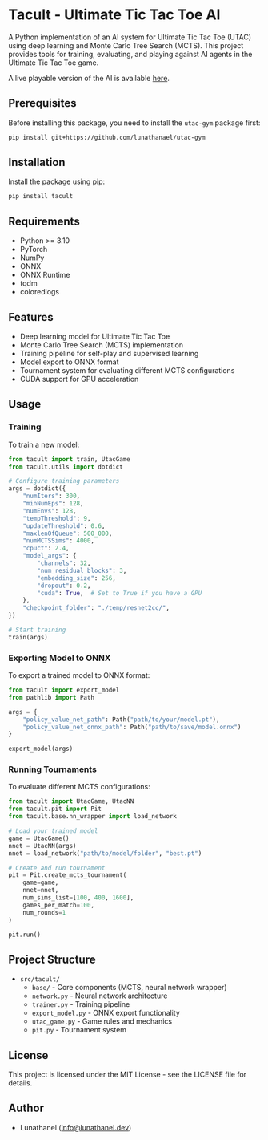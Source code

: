 # Tacult - Ultimate Tic Tac Toe AI

A Python implementation of an AI system for Ultimate Tic Tac Toe (UTAC) using deep learning and Monte Carlo Tree Search (MCTS). This project provides tools for training, evaluating, and playing against AI agents in the Ultimate Tic Tac Toe game.

A live playable version of the AI is available [here](https://tacult.lunathanael.dev/).

## Prerequisites

Before installing this package, you need to install the `utac-gym` package first:

```bash
pip install git+https://github.com/lunathanael/utac-gym
```

## Installation

Install the package using pip:

```bash
pip install tacult
```

## Requirements

- Python >= 3.10
- PyTorch
- NumPy
- ONNX
- ONNX Runtime
- tqdm
- coloredlogs

## Features

- Deep learning model for Ultimate Tic Tac Toe
- Monte Carlo Tree Search (MCTS) implementation
- Training pipeline for self-play and supervised learning
- Model export to ONNX format
- Tournament system for evaluating different MCTS configurations
- CUDA support for GPU acceleration

## Usage

### Training

To train a new model:

```python
from tacult import train, UtacGame
from tacult.utils import dotdict

# Configure training parameters
args = dotdict({
    "numIters": 300,
    "minNumEps": 128,
    "numEnvs": 128,
    "tempThreshold": 9,
    "updateThreshold": 0.6,
    "maxlenOfQueue": 500_000,
    "numMCTSSims": 4000,
    "cpuct": 2.4,
    "model_args": {
        "channels": 32,
        "num_residual_blocks": 3,
        "embedding_size": 256,
        "dropout": 0.2,
        "cuda": True,  # Set to True if you have a GPU
    },
    "checkpoint_folder": "./temp/resnet2cc/",
})

# Start training
train(args)
```

### Exporting Model to ONNX

To export a trained model to ONNX format:

```python
from tacult import export_model
from pathlib import Path

args = {
    "policy_value_net_path": Path("path/to/your/model.pt"),
    "policy_value_net_onnx_path": Path("path/to/save/model.onnx")
}

export_model(args)
```

### Running Tournaments

To evaluate different MCTS configurations:

```python
from tacult import UtacGame, UtacNN
from tacult.pit import Pit
from tacult.base.nn_wrapper import load_network

# Load your trained model
game = UtacGame()
nnet = UtacNN(args)
nnet = load_network("path/to/model/folder", "best.pt")

# Create and run tournament
pit = Pit.create_mcts_tournament(
    game=game,
    nnet=nnet,
    num_sims_list=[100, 400, 1600],
    games_per_match=100,
    num_rounds=1
)

pit.run()
```

## Project Structure

- `src/tacult/`
  - `base/` - Core components (MCTS, neural network wrapper)
  - `network.py` - Neural network architecture
  - `trainer.py` - Training pipeline
  - `export_model.py` - ONNX export functionality
  - `utac_game.py` - Game rules and mechanics
  - `pit.py` - Tournament system

## License

This project is licensed under the MIT License - see the LICENSE file for details.

## Author

- Lunathanel (info@lunathanel.dev)
